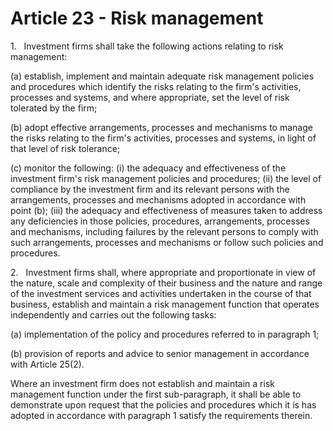 # Article 23 - Risk management


1.   Investment firms shall take the following actions relating to risk management:

(a) establish, implement and maintain adequate risk management policies and procedures which identify the risks relating to the firm's activities, processes and systems, and where appropriate, set the level of risk tolerated by the firm;

(b) adopt effective arrangements, processes and mechanisms to manage the risks relating to the firm's activities, processes and systems, in light of that level of risk tolerance;

(c) monitor the following: (i) the adequacy and effectiveness of the investment firm's risk management policies and procedures; (ii) the level of compliance by the investment firm and its relevant persons with the arrangements, processes and mechanisms adopted in accordance with point (b); (iii) the adequacy and effectiveness of measures taken to address any deficiencies in those policies, procedures, arrangements, processes and mechanisms, including failures by the relevant persons to comply with such arrangements, processes and mechanisms or follow such policies and procedures.

2.   Investment firms shall, where appropriate and proportionate in view of the nature, scale and complexity of their business and the nature and range of the investment services and activities undertaken in the course of that business, establish and maintain a risk management function that operates independently and carries out the following tasks:

(a) implementation of the policy and procedures referred to in paragraph 1;

(b) provision of reports and advice to senior management in accordance with Article 25(2).

Where an investment firm does not establish and maintain a risk management function under the first sub-paragraph, it shall be able to demonstrate upon request that the policies and procedures which it is has adopted in accordance with paragraph 1 satisfy the requirements therein.
